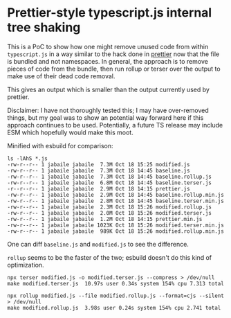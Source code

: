 # Prettier-style typescript.js internal tree shaking

This is a PoC to show how one might remove unused code from within
`typescript.js` in a way similar to the hack done in
[prettier](https://github.com/prettier/prettier/blob/main/scripts/build/modify-typescript-module.mjs)
now that the file is bundled and not namespaces. In general,
the approach is to remove pieces of code from the bundle, then run rollup or
terser over the output to make use of their dead code removal.

This gives an output which is smaller than the output currently used by prettier.

Disclaimer: I have not thoroughly tested this; I may have over-removed things,
but my goal was to show an potential way forward here if this approach
continues to be used. Potentially, a future TS release may include ESM which
hopefully would make this moot.

Minified with esbuild for comparison:

```
ls -lAhS *.js 
-rw-r--r-- 1 jabaile jabaile  7.3M Oct 18 15:25 modified.js
-rw-r--r-- 1 jabaile jabaile  7.3M Oct 18 14:45 baseline.js
-rw-r--r-- 1 jabaile jabaile  7.3M Oct 18 14:45 baseline.rollup.js
-rw-r--r-- 1 jabaile jabaile  6.8M Oct 18 14:45 baseline.terser.js
-r--r--r-- 1 jabaile jabaile  2.9M Oct 18 14:15 prettier.js
-rw-r--r-- 1 jabaile jabaile  2.9M Oct 18 14:45 baseline.rollup.min.js
-rw-r--r-- 1 jabaile jabaile  2.8M Oct 18 14:45 baseline.terser.min.js
-rw-r--r-- 1 jabaile jabaile  2.3M Oct 18 15:26 modified.rollup.js
-rw-r--r-- 1 jabaile jabaile  2.0M Oct 18 15:26 modified.terser.js
-rw-r--r-- 1 jabaile jabaile  1.2M Oct 18 14:15 prettier.min.js
-rw-r--r-- 1 jabaile jabaile 1023K Oct 18 15:26 modified.terser.min.js
-rw-r--r-- 1 jabaile jabaile  989K Oct 18 15:26 modified.rollup.min.js
```

One can diff `baseline.js` and `modified.js` to see the difference.

`rollup` seems to be the faster of the two; esbuild doesn't do this kind of optimization.

```
npx terser modified.js -o modified.terser.js --compress > /dev/null
make modified.terser.js  10.97s user 0.34s system 154% cpu 7.313 total

npx rollup modified.js --file modified.rollup.js --format=cjs --silent > /dev/null
make modified.rollup.js  3.98s user 0.24s system 154% cpu 2.741 total
```
